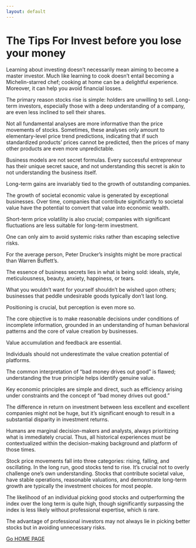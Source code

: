 ```yaml
---
layout: default
---
```


# The Tips For Invest before you lose your money


Learning about investing doesn’t necessarily mean aiming to become a master investor. Much like learning to cook doesn’t entail becoming a Michelin-starred chef; cooking at home can be a delightful experience. Moreover, it can help you avoid financial losses.

The primary reason stocks rise is simple: holders are unwilling to sell. Long-term investors, especially those with a deep understanding of a company, are even less inclined to sell their shares.

Not all fundamental analyses are more informative than the price movements of stocks. Sometimes, these analyses only amount to elementary-level price trend predictions, indicating that if such standardized products’ prices cannot be predicted, then the prices of many other products are even more unpredictable.

Business models are not secret formulas. Every successful entrepreneur has their unique secret sauce, and not understanding this secret is akin to not understanding the business itself.

Long-term gains are invariably tied to the growth of outstanding companies.

The growth of societal economic value is generated by exceptional businesses. Over time, companies that contribute significantly to societal value have the potential to convert that value into economic wealth.

Short-term price volatility is also crucial; companies with significant fluctuations are less suitable for long-term investment.

One can only aim to avoid systemic risks rather than escaping selective risks.

For the average person, Peter Drucker’s insights might be more practical than Warren Buffett’s.

The essence of business secrets lies in what is being sold: ideals, style, meticulousness, beauty, anxiety, happiness, or tears.

What you wouldn’t want for yourself shouldn’t be wished upon others; businesses that peddle undesirable goods typically don’t last long.

Positioning is crucial, but perception is even more so.

The core objective is to make reasonable decisions under conditions of incomplete information, grounded in an understanding of human behavioral patterns and the core of value creation by businesses.

Value accumulation and feedback are essential.

Individuals should not underestimate the value creation potential of platforms.

The common interpretation of “bad money drives out good” is flawed; understanding the true principle helps identify genuine value.

Key economic principles are simple and direct, such as efficiency arising under constraints and the concept of “bad money drives out good.”

The difference in return on investment between less excellent and excellent companies might not be huge, but it’s significant enough to result in a substantial disparity in investment returns.

Humans are marginal decision-makers and analysts, always prioritizing what is immediately crucial. Thus, all historical experiences must be contextualized within the decision-making background and platform of those times.

Stock price movements fall into three categories: rising, falling, and oscillating. In the long run, good stocks tend to rise. It’s crucial not to overly challenge one’s own understanding. Stocks that contribute societal value, have stable operations, reasonable valuations, and demonstrate long-term growth are typically the investment choices for most people.

The likelihood of an individual picking good stocks and outperforming the index over the long term is quite high, though significantly surpassing the index is less likely without professional expertise, which is rare.

The advantage of professional investors may not always lie in picking better stocks but in avoiding unnecessary risks.

[Go HOME PAGE](/.)

